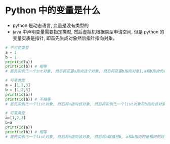 # Python 中的变量是什么

- python 是动态语言, 变量是没有类型的
- java 中声明变量需要指定类型, 然后虚拟机根据类型申请空间, 但是 python 的变量实质是指针, 即首先生成对象然后指针指向对象。
  
```python
# 不可变类型
a = 1
b = 1
print(id(a))
print(id(b)) # 相等
# 首先实例化一个int对象, 然后将变量a指向这个对象, 然后将变量b指向对象1,a和b指向的是同一个对象

# 可变类型
a = [1,2,3]
b = [1,2,3]
print(id(a))
print(id(b)) # 不相等
# 首先实例化一个list对象, 然后将a指向该对象, 然后再实例化一个list对象将b指向该对象, a和b指向的是不同的对象

# 可变类型
a=[1,2,3]
b=a
print(id(a))
print(id(b)) # 相等
# 首先实例化一个list对象, 然后将a指向该对象, 然后将a赋值给b, a和b指向的是相同的对象
```